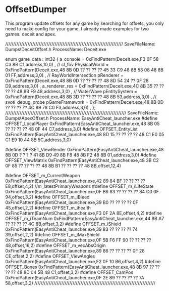 # OffsetDumper

This program update offsets for any game by searching for offsets, you only need to make config for your game.
I already made examples for two games: deceit and apex.


//////////////////////////////////////////////////////////////////////////
SaveFileName: Dumps\DeceitOffset.h
ProcessName: Deceit.exe


enum game_data : int32
{
	a_console = 0xFindPattern(Deceit.exe,F3 0F 58 C3 8B C1,address,10,0) , // ‬cl_fov
	PhysicalWorld = 0xFindPattern(Deceit.exe,48 8B 0D ?? ?? ?? ?? 45 33 C9 48 8B 53 08 48 8B 01 FF,address,3,0) , // RayWorldIntersection 
	pRenderer = 0xFindPattern(Deceit.exe,48 8B 0D ?? ?? ?? ?? 48 8D 54 24 ?? 0F 28 D9,address,3,0) , 
	a_renderer_res = 0xFindPattern(Deceit.exe,4C 8B 35 ?? ?? ?? ?? 48 8B F9 48,address,3,0) , // WaterWave
	pEntitySystem = 0xFindPattern(Deceit.exe,48 8B 3D ?? ?? ?? ?? 48 8B 53,address,3,0) , // svoti_debug_probe
	pGameFramework = 0xFindPattern(Deceit.exe,48 8B 0D ?? ?? ?? ?? 4C 89 78 C0 F3,address,3,0) , 
};
////////////////////////////////////////////////////////////////////////////
SaveFileName: Dumps\ApexOffset.h
ProcessName: EasyAntiCheat_launcher.exe
#define OFFSET_LocalPlayer      0xFindPattern(EasyAntiCheat_launcher.exe,48 8B 05 ?? ?? ?? ?? 48 0F 44 C7,address,3,0)
#define OFFSET_EntityList       0xFindPattern(EasyAntiCheat_launcher.exe,48 8D 15 ?? ?? ?? ?? 48 C1 E0 05 C1 E9 10 44 8B 5C,address,3,0)

#define OFFSET_ViewRender       0xFindPattern(EasyAntiCheat_launcher.exe,48 8B 0D ? ? ? ? 41 8B D9 49 8B F8 48 8B F2 48 8B 01,address,3,0)
#define OFFSET_ViewMatrix       0xFindPattern(EasyAntiCheat_launcher.exe,48 3B C2 0F 85 ?? ?? ?? ?? 48 8B B1 ?? ?? ?? ?? 48 8B,offset,12,4)

#define OFFSET_m_CurrentWeapon  0xFindPattern(EasyAntiCheat_launcher.exe,42 89 84 BF ?? ?? ?? ?? E8,offset,4,2) //m_latestPrimaryWeapons
#define OFFSET_m_iLifeState     0xFindPattern(EasyAntiCheat_launcher.exe,0F B6 83 ?? ?? ?? ?? 84 C0 0F 94,offset,3,2)
#define OFFSET_m_iBleed         0xFindPattern(EasyAntiCheat_launcher.exe,39 B0 ?? ?? ?? ?? 0F 45,offset,2,2)
#define OFFSET_m_ihealth        0xFindPattern(EasyAntiCheat_launcher.exe,F3 0F 2A 8E,offset,4,2)
#define OFFSET_m_iTeamNum       0xFindPattern(EasyAntiCheat_launcher.exe,44 8B A7 ?? ?? ?? ?? 4C 8B,offset,3,2)
#define OFFSET_m_iShield        0xFindPattern(EasyAntiCheat_launcher.exe,39 83 ?? ?? ?? ?? 74 39,offset,2,2)
#define OFFSET_m_iMaxShield     0xFindPattern(EasyAntiCheat_launcher.exe,0F 5B F6 FF 90 ?? ?? ?? ?? 48,offset,16,2)
#define OFFSET_m_vecAbsOrigin   0xFindPattern(EasyAntiCheat_launcher.exe,89 86 ?? ?? ?? ?? 0F 28 CE,offset,2,2)
#define OFFSET_ViewAngles       0xFindPattern(EasyAntiCheat_launcher.exe,F2 0F 10 B6,offset,4,2)
#define OFFSET_Bones            0xFindPattern(EasyAntiCheat_launcher.exe,48 8B 97 ?? ?? ?? ?? 48 8D 04 5B 48 C1,offset,3,2)
#define OFFSET_CamPos           0xFindPattern(EasyAntiCheat_launcher.exe,0F 2E 89 ?? ?? ?? ?? 7A 58,offset,3,2)
////////////////////////////////////////////////////////////////////////////




